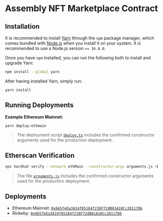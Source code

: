 # Assembly NFT Marketplace Contract

## Installation

It is recommended to install [Yarn](https://classic.yarnpkg.com) through the `npm` package manager, which comes bundled with [Node.js](https://nodejs.org) when you install it on your system. It is recommended to use a Node.js version `>= 16.0.0`.

Once you have `npm` installed, you can run the following both to install and upgrade Yarn:

```bash
npm install --global yarn
```

After having installed Yarn, simply run:

```bash
yarn install
```

## Running Deployments

**Example Ethereum Mainnet:**

```bash
yarn deploy:ethmain
```

> The deployment script [`deploy.ts`](./scripts/deploy.ts) includes the confirmed constructor arguments used for the production deployment.

## Etherscan Verification

```bash
npx hardhat verify --network ethMain --constructor-args arguments.js <DEPLOYED_CONTRACT_ADDRESS>
```

> The file [`arguments.js`](./arguments.js) includes the confirmed constructor arguments used for the production deployment.

## Deployments
- Ethereum Mainnet: [`0x6657eEa3624f05184f238F72dB81A10Cc20117D6`](https://etherscan.io/address/0x6657eEa3624f05184f238F72dB81A10Cc20117D6)
- Rinkeby: [`0x6657eEa3624f05184f238F72dB81A10Cc20117D6`](https://rinkeby.etherscan.io/address/0x6657eEa3624f05184f238F72dB81A10Cc20117D6)
